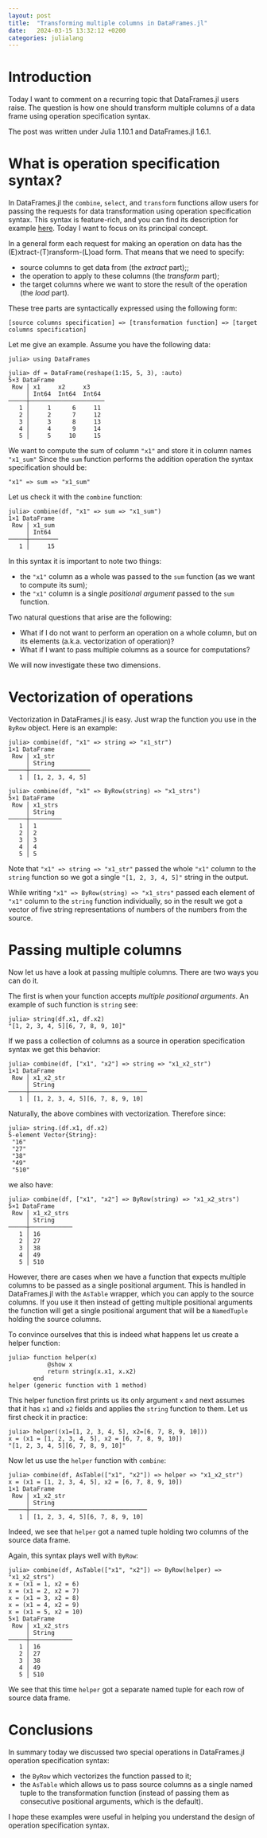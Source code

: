 ```yaml
---
layout: post
title:  "Transforming multiple columns in DataFrames.jl"
date:   2024-03-15 13:32:12 +0200
categories: julialang
---
```


# Introduction

Today I want to comment on a recurring topic that DataFrames.jl users raise.
The question is how one should transform multiple columns of a data frame using
operation specification syntax.

The post was written under Julia 1.10.1 and DataFrames.jl 1.6.1.

# What is operation specification syntax?

In DataFrames.jl the `combine`, `select`, and `transform` functions allow
users for passing the requests for data transformation using operation
specification syntax. This syntax is feature-rich, and you can find its
description for example [here][oss]. Today I want to focus on its principal concept.

In a general form each request for making an operation on data has the (E)xtract-(T)ransform-(L)oad form.
That means that we need to specify:

* source columns to get data from (the *extract* part);;
* the operation to apply to these columns (the *transform* part);
* the target columns where we want to store the result of the operation (the *load* part).

These tree parts are syntactically expressed using the following form:

```
[source columns specification] => [transformation function] => [target columns specification]
```

Let me give an example. Assume you have the following data:

```
julia> using DataFrames

julia> df = DataFrame(reshape(1:15, 5, 3), :auto)
5×3 DataFrame
 Row │ x1     x2     x3
     │ Int64  Int64  Int64
─────┼─────────────────────
   1 │     1      6     11
   2 │     2      7     12
   3 │     3      8     13
   4 │     4      9     14
   5 │     5     10     15
```

We want to compute the sum of column `"x1"` and store it in column names `"x1_sum"`
Since the `sum` function performs the addition operation the syntax specification should be:

```
"x1" => sum => "x1_sum"
```

Let us check it with the `combine` function:

```
julia> combine(df, "x1" => sum => "x1_sum")
1×1 DataFrame
 Row │ x1_sum
     │ Int64
─────┼────────
   1 │     15
```

In this syntax it is important to note two things:

* the `"x1"` column as a whole was passed to the `sum` function (as we want to compute its sum);
* the `"x1"` column is a single *positional argument* passed to the `sum` function.

Two natural questions that arise are the following:

* What if I do not want to perform an operation on a whole column, but on its elements (a.k.a. vectorization of operation)?
* What if I want to pass multiple columns as a source for computations?

We will now investigate these two dimensions.

# Vectorization of operations

Vectorization in DataFrames.jl is easy. Just wrap the function you use in the `ByRow` object. Here is an example:

```
julia> combine(df, "x1" => string => "x1_str")
1×1 DataFrame
 Row │ x1_str
     │ String
─────┼─────────────────
   1 │ [1, 2, 3, 4, 5]

julia> combine(df, "x1" => ByRow(string) => "x1_strs")
5×1 DataFrame
 Row │ x1_strs
     │ String
─────┼─────────
   1 │ 1
   2 │ 2
   3 │ 3
   4 │ 4
   5 │ 5
```

Note that `"x1" => string => "x1_str"` passed the whole `"x1"` column to the `string` function so we got a single `"[1, 2, 3, 4, 5]"`
string in the output.

While writing `"x1" => ByRow(string) => "x1_strs"` passed each element of `"x1"` column to the `string` function individually,
so in the result we got a vector of five string representations of numbers of the numbers from the source.

# Passing multiple columns

Now let us have a look at passing multiple columns. There are two ways you can do it.

The first is when your function accepts *multiple positional arguments*. An example of such function is `string` see:

```
julia> string(df.x1, df.x2)
"[1, 2, 3, 4, 5][6, 7, 8, 9, 10]"
```

If we pass a collection of columns as a source in operation specification syntax we get this behavior:

```
julia> combine(df, ["x1", "x2"] => string => "x1_x2_str")
1×1 DataFrame
 Row │ x1_x2_str
     │ String
─────┼─────────────────────────────────
   1 │ [1, 2, 3, 4, 5][6, 7, 8, 9, 10]
```

Naturally, the above combines with vectorization. Therefore since:

```
julia> string.(df.x1, df.x2)
5-element Vector{String}:
 "16"
 "27"
 "38"
 "49"
 "510"
```

we also have:

```
julia> combine(df, ["x1", "x2"] => ByRow(string) => "x1_x2_strs")
5×1 DataFrame
 Row │ x1_x2_strs
     │ String
─────┼────────────
   1 │ 16
   2 │ 27
   3 │ 38
   4 │ 49
   5 │ 510
```

However, there are cases when we have a function that expects multiple columns to be passed as a single positional argument.
This is handled in DataFrames.jl with the `AsTable` wrapper, which you can apply to the source columns.
If you use it then instead of getting multiple positional arguments the function will get a single positional argument
that will be a `NamedTuple` holding the source columns.

To convince ourselves that this is indeed what happens let us create a helper function:

```
julia> function helper(x)
           @show x
           return string(x.x1, x.x2)
       end
helper (generic function with 1 method)
```

This helper function first prints us its only argument `x` and next assumes that it has `x1` and `x2` fields and applies the `string` function to them.
Let us first check it in practice:

```
julia> helper((x1=[1, 2, 3, 4, 5], x2=[6, 7, 8, 9, 10]))
x = (x1 = [1, 2, 3, 4, 5], x2 = [6, 7, 8, 9, 10])
"[1, 2, 3, 4, 5][6, 7, 8, 9, 10]"
```

Now let us use the `helper` function with `combine`:

```
julia> combine(df, AsTable(["x1", "x2"]) => helper => "x1_x2_str")
x = (x1 = [1, 2, 3, 4, 5], x2 = [6, 7, 8, 9, 10])
1×1 DataFrame
 Row │ x1_x2_str
     │ String
─────┼─────────────────────────────────
   1 │ [1, 2, 3, 4, 5][6, 7, 8, 9, 10]
```

Indeed, we see that `helper` got a named tuple holding two columns of the source data frame.

Again, this syntax plays well with `ByRow`:

```
julia> combine(df, AsTable(["x1", "x2"]) => ByRow(helper) => "x1_x2_strs")
x = (x1 = 1, x2 = 6)
x = (x1 = 2, x2 = 7)
x = (x1 = 3, x2 = 8)
x = (x1 = 4, x2 = 9)
x = (x1 = 5, x2 = 10)
5×1 DataFrame
 Row │ x1_x2_strs
     │ String
─────┼────────────
   1 │ 16
   2 │ 27
   3 │ 38
   4 │ 49
   5 │ 510
```

We see that this time `helper` got a separate named tuple for each row of source data frame.

# Conclusions

In summary today we discussed two special operations in DataFrames.jl operation specification syntax:

* the `ByRow` which vectorizes the function passed to it;
* the `AsTable` which allows us to pass source columns as a single named tuple to the transformation function
  (instead of passing them as consecutive positional arguments, which is the default).

I hope these examples were useful in helping you understand the design of operation specification syntax.

[oss]: https://dataframes.juliadata.org/stable/man/split_apply_combine/
